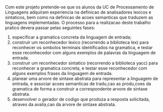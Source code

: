 Com este projeto pretende-se que os alunos da UC de Processamento de Linguagens adquiram experiencia na definicao de analisadores lexicos e sintaticos, bem como na definicao de acoes semanticas que traduzem as linguagens implementadas.
O processo para a realizacao deste trabalho pratico devera passar pelas seguintes fases:
  1. especificar a gramatica concreta da linguagem de entrada;
  2. construir um reconhecedor lexico (recorrendo a biblioteca lex) para reconhecer
os sımbolos terminais identificados na gramatica, e testar esse reconhecedor com
alguns exemplos de palavras da linguagem de entrada.
  3. construir um reconhecedor sintatico (recorrendo a biblioteca yacc) para reconhecer
a gramatica concreta, e testar esse reconhecedor com alguns exemplos frases da
linguagem de entrada.
  4. planear uma arvore de sintaxe abstrata para representar a linguagem de entrada,
e associar acoes semanticas de tradu¸cao as produ¸coes da gramatica de forma a
construir a correspondente arvore de sintaxe abstrata.
  5. desenvolver o gerador de codigo que produza a resposta solicitada, atraves da
avalia¸cao da arvore de sintaxe abstrata.
